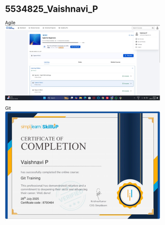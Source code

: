 # 5534825_Vaishnavi_P

Agile
![image alt](https://github.com/VaishnaviReddy1224/5534825_Vaishnavi_P/blob/c0defbc313aa803d4fa67255aaa46fb954ab8817/Agile.jpg)


Git
![image alt](https://github.com/VaishnaviReddy1224/5534825_Vaishnavi_P/blob/6b48f6c4e075feb489004773e2d64ed42860a243/Git.jpg)
